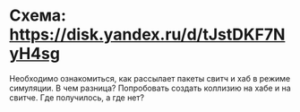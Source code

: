 # Схема: https://disk.yandex.ru/d/tJstDKF7NyH4sg 

Необходимо ознакомиться, как рассылает пакеты свитч и хаб в режиме симуляции.  В чем разница? Попробовать создать коллизию на хабе и на свитче. Где получилось, а где нет?